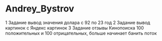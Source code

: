 # Andrey_Bystrov
1 Задание вывод значения долара с 92 по 23 год
2 Задание вывод картинок с Яндекс картинок
3 Задание отзывы Кинопоиска 100 положительных и 100 отрицательных, больше начинает банить поток
